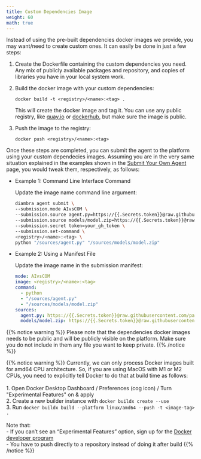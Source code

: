 ```yaml
---
title: Custom Dependencies Image
weight: 60
math: true
---
```


Instead of using the pre-built dependencies docker images we provide, you may want/need to create custom ones. It can easily be done in just a few steps:

1. Create the Dockerfile containing the custom dependencies you need. Any mix of publicly available packages and repository, and copies of libraries you have in your local system work.

2. Build the docker image with your custom dependencies:

   ```shell
   docker build -t <registry>/<name>:<tag> .
   ```

   This will create the docker image and tag it. You can use any public registry, like <a href="https://quay.io" target="_blank">quay.io</a> or <a href="https://dockerhub.com" target="_blank">dockerhub,</a> but make sure the image is public. 

3. Push the image to the registry:

    ```shell
    docker push <registry>/<name>:<tag>
    ```

Once these steps are completed, you can submit the agent to the platform using your custom dependecies images. Assuming you are in the very same situation explained in the examples shown in the <a href="../submityourownagent/#example-1-command-line-interface-command">Submit Your Own Agent</a> page, you would tweak them, respectively, as follows:

- Example 1: Command Line Interface Command

  Update the image name command line argument:
  ```sh
  diambra agent submit \
  --submission.mode AIvsCOM \
  --submission.source agent.py=https://{{.Secrets.token}}@raw.githubusercontent.com/path/to/trained-agent/your_agent.py \
  --submission.source models/model.zip=https://{{.Secrets.token}}@raw.githubusercontent.com/path/to/nn-weights/your_model.zip \
  --submission.secret token=your_gh_token \
  --submission.set-command \
  <registry>/<name>:<tag> \
  python "/sources/agent.py" "/sources/models/model.zip"
  ```

- Example 2: Using a Manifest File

  Update the image name in the submission manifest:
  ```yaml
  mode: AIvsCOM
  image: <registry>/<name>:<tag>
  command:
    - python
    - "/sources/agent.py"
    - "/sources/models/model.zip"
  sources:
    agent.py: https://{{.Secrets.token}}@raw.githubusercontent.com/path/to/trained-agent/your_agent.py
    models/model.zip: https://{{.Secrets.token}}@raw.githubusercontent.com/path/to/nn-weights/your_model.zip
  ```

{{% notice warning %}}
Please note that the dependencies docker images needs to be public and will be publicly visible on the platform. Make sure you do not include in them any file you want to keep private.
{{% /notice %}}

{{% notice warning %}}
Currently, we can only process Docker images built for amd64 CPU architecture. So, if you are using MacOS with M1 or M2 CPUs, you need to explicitly tell Docker to do that at build time as follows:<br><br>1. Open Docker Desktop Dashboard / Preferences (cog icon) / Turn "Experimental Features" on & apply<br>2. Create a new builder instance with `docker buildx create --use`<br>3. Run `docker buildx build --platform linux/amd64 --push -t <image-tag> .`<br><br>Note that:<br>- If you can’t see an “Experimental Features” option, sign up for the <a href="https://www.docker.com/community/get-involved/developer-preview/" target="_blank">Docker developer program</a><br>- You have to push directly to a repository instead of doing it after build
{{% /notice %}}
